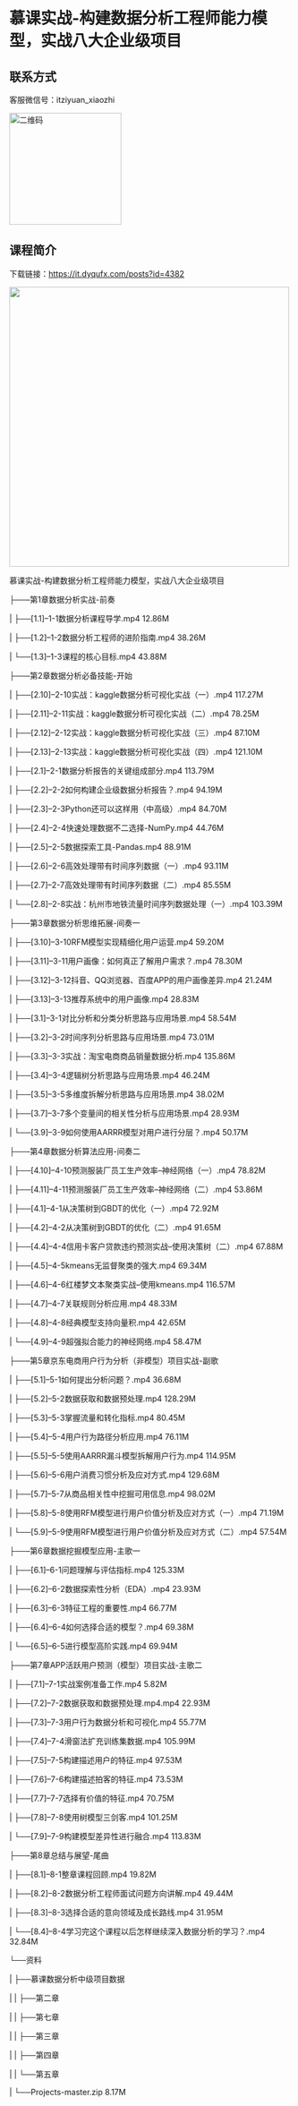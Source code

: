 # 慕课实战-构建数据分析工程师能力模型，实战八大企业级项目

## 联系方式

客服微信号：itziyuan_xiaozhi

<img src="https://ziyuanyun.oss-cn-guangzhou.aliyuncs.com/common/20240614073449/666b82192834a.jpg" width="200" height="200" alt="二维码">

## 课程简介

下载链接：https://it.dyqufx.com/posts?id=4382

<img src="https://ziyuanyun.oss-cn-guangzhou.aliyuncs.com/yun/20240824073016/66c91b886ccda.jpg" width="500" alt="">

  

 慕课实战-构建数据分析工程师能力模型，实战八大企业级项目

 ├──&#8211;第1章数据分析实战-前奏

 | ├──[1.1]&#8211;1-1数据分析课程导学.mp4 12.86M

 | ├──[1.2]&#8211;1-2数据分析工程师的进阶指南.mp4 38.26M

 | └──[1.3]&#8211;1-3课程的核心目标.mp4 43.88M

 ├──&#8211;第2章数据分析必备技能-开始

 | ├──[2.10]&#8211;2-10实战：kaggle数据分析可视化实战（一）.mp4 117.27M

 | ├──[2.11]&#8211;2-11实战：kaggle数据分析可视化实战（二）.mp4 78.25M

 | ├──[2.12]&#8211;2-12实战：kaggle数据分析可视化实战（三）.mp4 87.10M

 | ├──[2.13]&#8211;2-13实战：kaggle数据分析可视化实战（四）.mp4 121.10M

 | ├──[2.1]&#8211;2-1数据分析报告的关键组成部分.mp4 113.79M

 | ├──[2.2]&#8211;2-2如何构建企业级数据分析报告？.mp4 94.19M

 | ├──[2.3]&#8211;2-3Python还可以这样用（中高级）.mp4 84.70M

 | ├──[2.4]&#8211;2-4快速处理数据不二选择-NumPy.mp4 44.76M

 | ├──[2.5]&#8211;2-5数据探索工具-Pandas.mp4 88.91M

 | ├──[2.6]&#8211;2-6高效处理带有时间序列数据（一）.mp4 93.11M

 | ├──[2.7]&#8211;2-7高效处理带有时间序列数据（二）.mp4 85.55M

 | └──[2.8]&#8211;2-8实战：杭州市地铁流量时间序列数据处理（一）.mp4 103.39M

 ├──&#8211;第3章数据分析思维拓展-间奏一

 | ├──[3.10]&#8211;3-10RFM模型实现精细化用户运营.mp4 59.20M

 | ├──[3.11]&#8211;3-11用户画像：如何真正了解用户需求？.mp4 78.30M

 | ├──[3.12]&#8211;3-12抖音、QQ浏览器、百度APP的用户画像差异.mp4 21.24M

 | ├──[3.13]&#8211;3-13推荐系统中的用户画像.mp4 28.83M

 | ├──[3.1]&#8211;3-1对比分析和分类分析思路与应用场景.mp4 58.54M

 | ├──[3.2]&#8211;3-2时间序列分析思路与应用场景.mp4 73.01M

 | ├──[3.3]&#8211;3-3实战：淘宝电商商品销量数据分析.mp4 135.86M

 | ├──[3.4]&#8211;3-4逻辑树分析思路与应用场景.mp4 46.24M

 | ├──[3.5]&#8211;3-5多维度拆解分析思路与应用场景.mp4 38.02M

 | ├──[3.7]&#8211;3-7多个变量间的相关性分析与应用场景.mp4 28.93M

 | └──[3.9]&#8211;3-9如何使用AARRR模型对用户进行分层？.mp4 50.17M

 ├──&#8211;第4章数据分析算法应用-间奏二

 | ├──[4.10]&#8211;4-10预测服装厂员工生产效率&#8211;神经网络（一）.mp4 78.82M

 | ├──[4.11]&#8211;4-11预测服装厂员工生产效率&#8211;神经网络（二）.mp4 53.86M

 | ├──[4.1]&#8211;4-1从决策树到GBDT的优化（一）.mp4 72.92M

 | ├──[4.2]&#8211;4-2从决策树到GBDT的优化（二）.mp4 91.65M

 | ├──[4.4]&#8211;4-4信用卡客户贷款违约预测实战&#8211;使用决策树（二）.mp4 67.88M

 | ├──[4.5]&#8211;4-5kmeans无监督聚类的强大.mp4 69.34M

 | ├──[4.6]&#8211;4-6红楼梦文本聚类实战&#8211;使用kmeans.mp4 116.57M

 | ├──[4.7]&#8211;4-7关联规则分析应用.mp4 48.33M

 | ├──[4.8]&#8211;4-8经典模型支持向量积.mp4 42.65M

 | └──[4.9]&#8211;4-9超强拟合能力的神经网络.mp4 58.47M

 ├──&#8211;第5章京东电商用户行为分析（非模型）项目实战-副歌

 | ├──[5.1]&#8211;5-1如何提出分析问题？.mp4 36.68M

 | ├──[5.2]&#8211;5-2数据获取和数据预处理.mp4 128.29M

 | ├──[5.3]&#8211;5-3掌握流量和转化指标.mp4 80.45M

 | ├──[5.4]&#8211;5-4用户行为路径分析应用.mp4 76.11M

 | ├──[5.5]&#8211;5-5使用AARRR漏斗模型拆解用户行为.mp4 114.95M

 | ├──[5.6]&#8211;5-6用户消费习惯分析及应对方式.mp4 129.68M

 | ├──[5.7]&#8211;5-7从商品相关性中挖掘可用信息.mp4 98.02M

 | ├──[5.8]&#8211;5-8使用RFM模型进行用户价值分析及应对方式（一）.mp4 71.19M

 | └──[5.9]&#8211;5-9使用RFM模型进行用户价值分析及应对方式（二）.mp4 57.54M

 ├──&#8211;第6章数据挖掘模型应用-主歌一

 | ├──[6.1]&#8211;6-1问题理解与评估指标.mp4 125.33M

 | ├──[6.2]&#8211;6-2数据探索性分析（EDA）.mp4 23.93M

 | ├──[6.3]&#8211;6-3特征工程的重要性.mp4 66.77M

 | ├──[6.4]&#8211;6-4如何选择合适的模型？.mp4 69.38M

 | └──[6.5]&#8211;6-5进行模型高阶实践.mp4 69.94M

 ├──&#8211;第7章APP活跃用户预测（模型）项目实战-主歌二

 | ├──[7.1]&#8211;7-1实战案例准备工作.mp4 5.82M

 | ├──[7.2]&#8211;7-2数据获取和数据预处理.mp4.mp4 22.93M

 | ├──[7.3]&#8211;7-3用户行为数据分析和可视化.mp4 55.77M

 | ├──[7.4]&#8211;7-4滑窗法扩充训练集数据.mp4 105.99M

 | ├──[7.5]&#8211;7-5构建描述用户的特征.mp4 97.53M

 | ├──[7.6]&#8211;7-6构建描述拍客的特征.mp4 73.53M

 | ├──[7.7]&#8211;7-7选择有价值的特征.mp4 70.75M

 | ├──[7.8]&#8211;7-8使用树模型三剑客.mp4 101.25M

 | └──[7.9]&#8211;7-9构建模型差异性进行融合.mp4 113.83M

 ├──&#8211;第8章总结与展望-尾曲

 | ├──[8.1]&#8211;8-1整章课程回顾.mp4 19.82M

 | ├──[8.2]&#8211;8-2数据分析工程师面试问题方向讲解.mp4 49.44M

 | ├──[8.3]&#8211;8-3选择合适的意向领域及成长路线.mp4 31.95M

 | └──[8.4]&#8211;8-4学习完这个课程以后怎样继续深入数据分析的学习？.mp4 32.84M

 └──资料

 | ├──慕课数据分析中级项目数据

 | | ├──第二章

 | | ├──第七章

 | | ├──第三章

 | | ├──第四章

 | | └──第五章

 | └──Projects-master.zip 8.17M

  